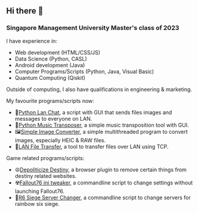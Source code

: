 ## Hi there 👋

<!--
**foooooooooooooooooooooooooootw/foooooooooooooooooooooooooootw** is a ✨ _special_ ✨ repository because its `README.md` (this file) appears on your GitHub profile.

Here are some ideas to get you started:

- 🔭 I’m currently working on ...
- 🌱 I’m currently learning ...
- 👯 I’m looking to collaborate on ...
- 🤔 I’m looking for help with ...
- 💬 Ask me about ...
- 📫 How to reach me: ...
- 😄 Pronouns: ...
- ⚡ Fun fact: ...
-->

### Singapore Management University Master's class of 2023

I have experience in:
- Web development (HTML/CSS/JS)
- Data Science (Python, CASL)
- Android development (Java)
- Computer Programs/Scripts (Python, Java, Visual Basic) 
- Quantum Computing (Qiskit)

Outside of computing, I also have qualifications in engineering & marketing. 

My favourite programs/scripts now:
- 💬[Python Lan Chat](https://github.com/foooooooooooooooooooooooooootw/Python-LAN-Chat), a script with GUI that sends files images and messages to everyone on LAN.
- 🎼[Python Music Transposer](https://github.com/foooooooooooooooooooooooooootw/Python-Music-Transposer), a simple music transposition tool with GUI.
- 🖼️[Simple Image Converter](https://github.com/foooooooooooooooooooooooooootw/simple-image-converter), a simple multithreaded program to convert images, especially HEIC & RAW files.
- 📂[LAN File Transfer](https://github.com/foooooooooooooooooooooooooootw/LAN-File-Transfer), a tool to transfer files over LAN using TCP.

Game related programs/scripts:
- ☮️[Depoliticize Destiny](https://github.com/foooooooooooooooooooooooooootw/Depoliticize-Destiny), a browser plugin to remove certain things from destiny related websites.
- ☢️[Fallout76 ini tweaker](https://github.com/foooooooooooooooooooooooooootw/Fallout-76-ini-tweak-scipt), a commandline script to change settings without launching Fallout76.
- 🔫[R6 Siege Server Changer](https://github.com/foooooooooooooooooooooooooootw/Rainbow-Six-Siege-Server-Changer), a commandline script to change servers for rainbow six siege.
